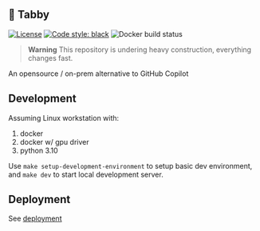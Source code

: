 ## 🐾 Tabby
[![License](https://img.shields.io/badge/License-Apache_2.0-blue.svg)](https://opensource.org/licenses/Apache-2.0)
[![Code style: black](https://img.shields.io/badge/code%20style-black-000000.svg)](https://github.com/psf/black)
![Docker build status](https://img.shields.io/github/actions/workflow/status/TabbyML/tabby/docker.yml?label=docker%20image%20build)

> **Warning**
> This repository is undering heavy construction, everything changes fast.

An opensource / on-prem alternative to GitHub Copilot

## Development

Assuming Linux workstation with:
1. docker
2. docker w/ gpu driver
3. python 3.10

Use `make setup-development-environment` to setup basic dev environment, and `make dev` to start local development server.

## Deployment

See [deployment](./deployment/README.md)
